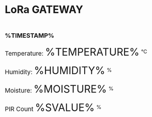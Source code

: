 
<!DOCTYPE HTML><html>
<head>
  <meta name="viewport" content="width=device-width, initial-scale=1">
  <link rel="icon" href="data:,">
  <title>ESP(LoRa + Server)</title>
  <script src="https://code.jquery.com/jquery-3.6.0.min.js"></script>
  <link rel="stylesheet" href="https://use.fontawesome.com/releases/v5.7.2/css/all.css" integrity="sha384-fnmOCqbTlWIlj8LyTjo7mOUStjsKC4pOpQbqyi7RrhN7udi9RwhKkMHpvLbHG9Sr" crossorigin="anonymous">
  <style>

  body {
    margin: 0;
    font-family: Arial, Helvetica, sans-serif;
    text-align: center;
  }
  header {
    margin: 0;
    padding-top: 5vh;
    padding-bottom: 5vh;
    overflow: hidden;
    background-image: url(mainimage);
    background-size: cover;
    color: white;
  }
  h2 {
    font-size: 2.0rem;
  }
  p { font-size: 1.2rem; }
  .units { font-size: 1.2rem; }
  .readings { font-size: 2.0rem; }
  </style>
</head> 
<body>
  <!-- <header> -->
    <h2>LoRa GATEWAY</h2>
    <p><strong> <br/><span id="timestamp">%TIMESTAMP%</span></strong></p>
    <!-- <p>LoRa RSSI:<span id="rssi1">%RSSI%</span></p> -->
  <!-- </header> -->
  <!-- <main> -->
  <p>
    <i class="fas fa-thermometer-half" style="color:#e62802;">
    </i> Temperature: <span id="temperature" class="readings">%TEMPERATURE%</span>
    <sup>&deg;C</sup>
  </p>
  <p>
    <i class="fas fa-tint" style="color:#04b6c9;">
    </i> Humidity: <span id="humidity" class="readings">%HUMIDITY%</span>
    <sup>&#37;</sup>
  </p>
  <p>
    <i class="fa fa-leaf" style="color:#00b52d;">
    </i> Moisture: <span id="moisture" class="readings">%MOISTURE%</span>
    <sup>&#37;</sup>
  </p>
  <p>
	<i class="fa-solid fa-bolt" style="color:#00b;">
    </i> PIR Count <span id="svalue" class="readings">%SVALUE%</span>
    <sup>&#37;</sup>
  </p>
  <!-- </main> -->
<script>
$.getJSON("bph_prediction.json", function(model) {
			var parsedModel = JSON.parse(model);
			function predict(){
        alert("function called")
				var temperature = parseFloat($("#temperature").val());
				var humidity = parseFloat($("#humidity").val());
				var moisture = parseFloat($("#moisture").val());
				var ir_value = parseFloat($("#svalue").val());
        alert(temperature,humidity,moisture,ir_value)
				var prediction = parsedModel.predict([temperature,humidity,moisture,ir_value]);
				$("#output").text("Prediction: " + prediction);
			}
});

setInterval(updateValues, 1, "temperature");
setInterval(updateValues, 1, "humidity");
setInterval(updateValues, 1, "moisture");
setInterval(updateValues, 1, "rssi");
setInterval(updateValues, 1, "timestamp");
setInterval(updateValues, 1, "svalue");

function updateValues(value) {
  var xhttp = new XMLHttpRequest();
  xhttp.onreadystatechange = function() {
    if (this.readyState == 4 && this.status == 200) {
      document.getElementById(value).innerHTML = this.responseText;
    }
  };
  xhttp.open("GET", "/" + value, true);
  xhttp.send();
}
</script>
</body>
</html>
